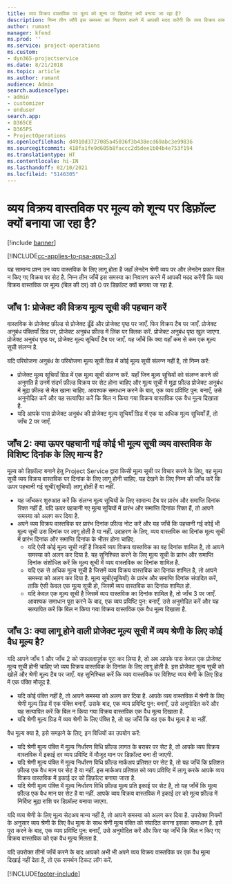 ```yaml
---
title: व्यय विक्रय वास्तविक पर मूल्य को शून्य पर डिफ़ॉल्ट क्यों बनाया जा रहा है?
description: निम्न तीन जाँचें इस समस्या का निवारण करने में आपकी मदद करेंगी कि व्यय विक्रय वास्तविक पर मूल्य को 0 पर डिफ़ॉल्ट क्यों बनाया जा रहा है.
author: rumant
manager: kfend
ms.prod: ''
ms.service: project-operations
ms.custom:
- dyn365-projectservice
ms.date: 8/21/2018
ms.topic: article
ms.author: rumant
audience: Admin
search.audienceType:
- admin
- customizer
- enduser
search.app:
- D365CE
- D365PS
- ProjectOperations
ms.openlocfilehash: d4910d3727085a45036f3b438ecd69abc3e99836
ms.sourcegitcommit: 418fa1fe9d605b8faccc2d5dee1b04b4e753f194
ms.translationtype: HT
ms.contentlocale: hi-IN
ms.lasthandoff: 02/10/2021
ms.locfileid: "5146305"
---
```

# <a name="why-is-the-price-defaulting-to-zero-on-expense-sales-actuals"></a>व्यय विक्रय वास्तविक पर मूल्य को शून्य पर डिफ़ॉल्ट क्यों बनाया जा रहा है?

[!include [banner](../includes/psa-now-project-operations.md)]

[!INCLUDE[cc-applies-to-psa-app-3.x](../includes/cc-applies-to-psa-app-3x.md)]

यह सामान्य प्रश्न उन व्यय वास्तविक के लिए लागू होता है जहाँ लेनदेन श्रेणी व्यय पर और लेनदेन प्रकार बिल न किए गए विक्रय पर सेट है. निम्न तीन जाँचें इस समस्या का निवारण करने में आपकी मदद करेंगी कि व्यय विक्रय वास्तविक पर मूल्य (बिल की दर) को 0 पर डिफ़ॉल्ट क्यों बनाया जा रहा है.

## <a name="check-1-identify-the-sales-price-list-for-project"></a>जाँच 1: प्रोजेक्ट की विक्रय मूल्य सूची की पहचान करें

वास्तविक के प्रोजेक्ट फ़ील्ड से प्रोजेक्ट ढूँढें और प्रोजेक्ट पृष्ठ पर जाएँ. फिर विक्रय टैब पर जाएँ. प्रोजेक्ट अनुबंध पंक्तियाँ ग्रिड पर, प्रोजेक्ट अनुबंध फ़ील्ड में लिंक पर क्लिक करें. प्रोजेक्ट अनुबंध पृष्ठ खुल जाएगा. प्रोजेक्ट अनुबंध पृष्ठ पर, प्रोजेक्ट मूल्य सूचियाँ टैब पर जाएँ. यह जाँचें कि क्या यहाँ कम से कम एक मूल्य सूची संलग्न है.

यदि परियोजना अनुबंध के परियोजना मूल्य सूची ग्रिड में कोई मूल्य सूची संलग्न नहीं है, तो निम्न करें:

- प्रोजेक्ट मूल्य सूचियाँ ग्रिड में एक मूल्य सूची संलग्न करें. यहाँ जिन मूल्य सूचियों को संलग्न करने की अनुमति है उनमें संदर्भ फ़ील्ड विक्रय पर सेट होना चाहिए और मूल्य सूची में मुद्रा फ़ील्ड प्रोजेक्ट अनुबंध में मुद्रा फ़ील्ड से मेल खाना चाहिए. आवश्यक समाधान करने के बाद, एक व्यय प्रविष्टि पुन: बनाएँ, उसे अनुमोदित करें और यह सत्यापित करें कि बिल न किया गया विक्रय वास्तविक एक वैध मूल्य दिखाता है.
- यदि आपके पास प्रोजेक्ट अनुबंध की प्रोजेक्ट मूल्य सूचियाँ ग्रिड में एक या अधिक मूल्य सूचियाँ हैं, तो जाँच 2 पर जाएँ.

## <a name="check-2-are-any-of-the-price-lists-identified-above-valid-for-the-specific-date-of-the-expense-actual"></a>जाँच 2: क्या ऊपर पहचानी गई कोई भी मूल्य सूची व्यय वास्तविक के विशिष्ट दिनांक के लिए मान्य है?

मूल्य को डिफ़ॉल्ट बनाने हेतु Project Service द्वारा किसी मूल्य सूची पर विचार करने के लिए, वह मूल्य सूची व्यय विक्रय वास्तविक पर दिनांक के लिए लागू होनी चाहिए. यह देखने के लिए निम्न की जाँच करें कि ऊपर पहचानी गई सूची(सूचियाँ) लागू होती हैं या नहीं.

- यह जाँचकर शुरुआत करें कि संलग्न मूल्य सूचियों के लिए सामान्य टैब पर प्रारंभ और समाप्ति दिनांक रिक्त नहीं हैं. यदि ऊपर पहचानी गए मूल्य सूचियों में प्रारंभ और समाप्ति दिनांक रिक्त हैं, तो आपने समस्या को अलग कर दिया है. 
- अपने व्यय विक्रय वास्तविक पर प्रारंभ दिनांक फ़ील्ड नोट करें और यह जाँचें कि पहचानी गई कोई भी मूल्य सूची उस दिनांक पर लागू होती है या नहीं. उदाहरण के लिए, व्यय वास्तविक का दिनांक मूल्य सूची में प्रारंभ दिनांक और समाप्ति दिनांक के भीतर होना चाहिए. 
    - यदि ऐसी कोई मूल्य सूची नहीं है जिसमें व्यय विक्रय वास्तविक का वह दिनांक शामिल है, तो आपने समस्या को अलग कर दिया है. यह सुनिश्चित करने के लिए मूल्य सूची के प्रारंभ और समाप्ति दिनांक संशोधित करें कि मूल्य सूची में व्यय वास्तविक का दिनांक शामिल है. 
    - यदि एक से अधिक मूल्य सूची है जिसमें व्यय विक्रय वास्तविक का दिनांक शामिल है, तो आपने समस्या को अलग कर दिया है. मूल्य सूची(सूचियों) के प्रारंभ और समाप्ति दिनांक संपादित करें, ताकि ऐसी केवल एक मूल्य सूची हो, जिसमें व्यय वास्तविक का दिनांक शामिल हो. 
    - यदि केवल एक मूल्य सूची है जिसमें व्यय वास्तविक का दिनांक शामिल है, तो जाँच 3 पर जाएँ.
आवश्यक समाधान पूरा करने के बाद, एक व्यय प्रविष्टि पुन: बनाएँ, उसे अनुमोदित करें और यह सत्यापित करें कि बिल न किया गया विक्रय वास्तविक एक वैध मूल्य दिखाता है.

## <a name="check-3-is-there-a-valid-price-for-the-expense-category-in-the-applicable-project-price-list"></a>जाँच 3: क्या लागू होने वाली प्रोजेक्ट मूल्य सूची में व्यय श्रेणी के लिए कोई वैध मूल्य है? 

यदि आपने जाँच 1 और जाँच 2 को सफलतापूर्वक पूरा कर लिया है, तो अब आपके पास केवल एक प्रोजेक्ट मूल्य सूची होनी चाहिए जो व्यय विक्रय वास्तविक के दिनांक के लिए लागू होती है. इस प्रोजेक्ट मूल्य सूची को खोलें और श्रेणी मू्ल्य टैब पर जाएँ. यह सुनिश्चित करें कि व्यय वास्तविक पर विशिष्ट व्यय श्रेणी के लिए ग्रिड में एक पंक्ति मौजूद है.
 
- यदि कोई पंक्ति नहीं है, तो आपने समस्या को अलग कर दिया है. आपके व्यय वास्तविक में श्रेणी के लिए श्रेणी मू्ल्य ग्रिड में एक पंक्ति बनाएँ. उसके बाद, एक व्यय प्रविष्टि पुन: बनाएँ, उसे अनुमोदित करें और यह सत्यापित करें कि बिल न किया गया विक्रय वास्तविक एक वैध मूल्य दिखाता है. 
- यदि श्रेणी मूल्य ग्रिड में व्यय श्रेणी के लिए पंक्ति है, तो यह जाँचें कि वह एक वैध मूल्य है या नहीं.

वैध मूल्य क्या है, इसे समझने के लिए, इन विधियों का उपयोग करें:

- यदि श्रेणी मूल्य पंक्ति में मूल्य निर्धारण विधि फ़ील्ड लागत के बराबर पर सेट है, तो आपके व्यय विक्रय वास्तविक में इकाई दर व्यय प्रविष्टि में मौजूद मान पर डिफ़ॉल्ट बना दी जाएगी.
- यदि श्रेणी मूल्य पंक्ति में मूल्य निर्धारण विधि फ़ील्ड मार्कअप प्रतिशत पर सेट है, तो यह जाँचें कि प्रतिशत फ़ील्ड एक वैध मान पर सेट है या नहीं. इस मार्कअप प्रतिशत को व्यय प्रविष्टि में लागू करके आपके व्यय विक्रय वास्तविक में इकाई दर को डिफ़ॉल्ट बनाया जाता है.
- यदि श्रेणी मूल्य पंक्ति में मूल्य निर्धारण विधि फ़ील्ड मूल्य प्रति इकाई पर सेट है, तो यह जाँचें कि मूल्य फ़ील्ड एक वैध मान पर सेट है या नहीं. आपके व्यय विक्रय वास्तविक में इकाई दर को मूल्य फ़ील्ड में निर्दिष्ट मुद्रा राशि पर डिफ़ॉल्ट बनाया जाएगा.

यदि व्यय श्रेणी के लिए मूल्य सेटअप मान्य नहीं है, तो आपने समस्या को अलग कर दिया है. उपरोक्त नियमों के अनुसार व्यय श्रेणी के लिए वैध मूल्य के साथ श्रेणी मूल्य पंक्ति को संपादित करना इसका समाधान है. इसे पूरा करने के बाद, एक व्यय प्रविष्टि पुन: बनाएँ, उसे अनुमोदित करें और फिर यह जाँचें कि बिल न किए गए विक्रय वास्तविक को एक वैध मूल्य मिलता है.

यदि उपरोक्त तीनों जाँचें करने के बाद आपको अभी भी अपने व्यय विक्रय वास्तविक पर एक वैध मूल्य दिखाई नहीं देता है, तो एक समर्थन टिकट लॉग करें.




[!INCLUDE[footer-include](../includes/footer-banner.md)]